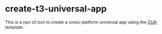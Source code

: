 # create-t3-universal-app

This is a npx cli tool to create a cross-platform universal app using the [CUA](
<https://github.com/chen-rn/CUA>) template.
